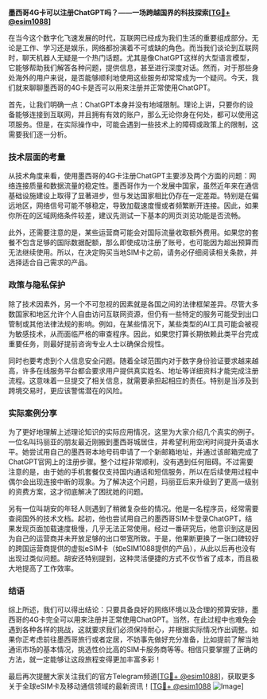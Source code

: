 **墨西哥4G卡可以注册ChatGPT吗？——一场跨越国界的科技探索[[TG💪+ @esim1088](https://t.me/s/esim1088)]**

在当今这个数字化飞速发展的时代，互联网已经成为我们生活的重要组成部分。无论是工作、学习还是娱乐，网络都扮演着不可或缺的角色。而当我们谈论到互联网时，聊天机器人无疑是一个热门话题。尤其是像ChatGPT这样的大型语言模型，它能够帮助我们解答各种问题，提供信息，甚至进行深度对话。然而，对于那些身处海外的用户来说，是否能够顺利地使用这些服务却常常成为一个疑问。今天，我们就来聊聊墨西哥的4G卡是否可以用来注册并正常使用ChatGPT。

首先，让我们明确一点：ChatGPT本身并没有地域限制。理论上讲，只要你的设备能够连接到互联网，并且拥有有效的账户，那么无论你身在何处，都可以使用这项服务。但是，在实际操作中，可能会遇到一些技术上的障碍或政策上的限制，这需要我们逐一分析。

### 技术层面的考量

从技术角度来看，使用墨西哥的4G卡注册ChatGPT主要涉及两个方面的问题：网络连接质量和数据流量的稳定性。墨西哥作为一个发展中国家，虽然近年来在通信基础设施建设上取得了显著进步，但与发达国家相比仍存在一定差距。特别是在偏远地区，网络信号可能不够稳定，导致加载速度慢或者频繁断开连接。因此，如果你所在的区域网络条件较差，建议先测试一下基本的网页浏览功能是否流畅。

此外，还需要注意的是，某些运营商可能会对国际流量收取额外费用。如果您的套餐不包含足够的国际数据配额，那么即使成功注册了账号，也可能因为超出预算而无法继续使用。所以，在决定购买当地SIM卡之前，请务必仔细阅读相关条款，并选择适合自己需求的产品。

### 政策与隐私保护

除了技术因素外，另一个不可忽视的因素就是各国之间的法律框架差异。尽管大多数国家和地区允许个人自由访问互联网资源，但仍有一些特定的服务可能受到出口管制或其他法律法规的影响。例如，在某些情况下，某些类型的AI工具可能会被视为敏感技术，从而面临严格的审查程序。因此，如果您打算长期依赖此类平台完成重要任务，则最好提前咨询专业人士以确保合规性。

同时也要考虑到个人信息安全问题。随着全球范围内对于数字身份验证要求越来越高，许多在线服务平台都会要求用户提供真实姓名、地址等详细资料才能完成注册流程。这意味着一旦提交了相关信息，就需要承担起相应的责任。特别是当涉及到跨境交易时，更应该警惕潜在的风险。

### 实际案例分享

为了更好地理解上述理论知识的实际应用情况，这里为大家介绍几个真实的例子。一位名叫玛丽亚的朋友最近刚搬到墨西哥城居住，并希望利用空闲时间提升英语水平。她尝试用自己的墨西哥本地号码申请了一个新邮箱地址，并通过该邮箱完成了ChatGPT官网上的注册步骤。整个过程非常顺利，没有遇到任何阻碍。不过需要注意的是，由于她的手机套餐仅支持国内通话和短信服务，所以在后续使用过程中偶尔会出现连接中断的现象。为了解决这个问题，玛丽亚后来升级到了更高一级别的资费方案，这才彻底解决了困扰她的问题。

另有一位叫胡安的年轻人则遇到了稍微复杂些的情况。他是一名程序员，经常需要查阅国外的技术文档。起初，他也尝试用自己的墨西哥SIM卡登录ChatGPT，结果发现页面加载速度极慢，几乎无法正常使用。经过一番研究后，他意识到这是因为自己的运营商并未开放足够的出口带宽所致。于是，他果断更换了一张口碑较好的跨国运营商提供的虚拟eSIM卡（如eSIM1088提供的产品），从此以后再也没有出现过类似问题。胡安还特别提到，这种灵活便捷的方式不仅节省了成本，而且极大地提高了工作效率。

### 结语

综上所述，我们可以得出结论：只要具备良好的网络环境以及合理的预算安排，墨西哥的4G卡完全可以用来注册并正常使用ChatGPT。当然，在此过程中也难免会遇到各种各样的挑战，这就要求我们必须保持耐心，并根据实际情况作出调整。如果你正考虑前往墨西哥旅行或者定居，不妨事先做好充分准备，比如提前了解当地通讯市场的基本情况，挑选性价比高的SIM卡服务商等等。相信只要掌握了正确的方法，就一定能够让这段旅程变得更加丰富多彩！

最后再次提醒大家关注我们的官方Telegram频道[[TG💪+ @esim1088](https://t.me/s/esim1088)]，获取更多关于全球eSIM卡及移动通信领域的最新资讯！[[TG💪+ @esim1088](https://t.me/s/esim1088) ![Image](https://i.postimg.cc/4NQfJmqS/Snipaste-2025-05-13-00-14-12.png)]